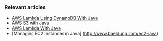 ### Relevant articles

- [AWS Lambda Using DynamoDB With Java](http://www.baeldung.com/aws-lambda-dynamodb-java)
- [AWS S3 with Java](http://www.baeldung.com/aws-s3-java)
- [AWS Lambda With Java](http://www.baeldung.com/java-aws-lambda)
- [Managing EC2 Instances in Java] (http://www.baeldung.com/ec2-java)


